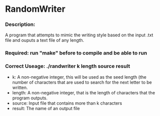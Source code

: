 # RandomWriter

### Description:
A program that attempts to mimic the writing style based on the input .txt file and ouputs a text file of any length.

### Required: run "make" before to compile and be able to run

### Correct Useage: ./randwriter k length source result
- k: A non-negative integer, this will be used as the seed length (the number of characters that are used to search for the next letter to be written.
- length: A non-negative integer, that is the length of characters that the program outputs.
- source: Input file that contains more than k characters
- result: The name of an output file
